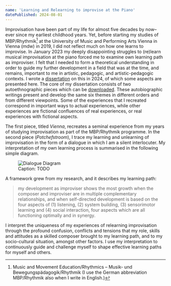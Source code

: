 ```yaml
---
name: 'Learning and Relearning to improvise at the Piano'
datePublished: 2024-08-01
---
```


Improvisation have been part of my life for almost five decades by now– ever since my earliest childhood years. Yet, before starting my studies of MBP/Rhythmik[^1] at the University of Music and Performing Arts Vienna in Vienna (mdw) in 2019, I did not reflect much on how one learns to improvise. In January 2023 my deeply disappointing struggles to (re)learn musical improvisation at the piano forced me to examine own learning path as improviser. I felt that I needed to form a theoretical understanding in order to guide my further development in a field that was at the time, and remains, important to me in artistic, pedagogic, and artistic-pedagogic contexts. I wrote a [dissertation](https://www.google.at/) on this in 2024, of which some aspects are presented here. The core of my dissertation consists of two autoethnographic pieces which can be [downloaded](https://www.google.at/). These autobiographic writings present and develop the same six themes in different orders and from different viewpoints. Some of the experiences that I recreated correspond in important ways to actual experiences, while other experiences are fictional confluences of real experiences, or real experiences with fictional aspects. 

The first piece, titled *Vienna*, recreates a seminal experience from my years of studying improvisation as part of the MBP/Rhythmik programme. In the second piece (*Potchefstroom*), I trace my learning and unlearning of improvisation in the form of a dialogue in which I am a silent interlocuter. My interpretation of my own learning process is summarised in the following simple diagram.

<figure>
    <img src="/images/my-thoughts/self-directed-process-diagram.png" alt="Dialogue Diagram" />
    <figcaption>Caption: TODO</figcaption>
</figure>

A framework grew from my research, and it describes my learning path:
> my development as improviser shows the most growth when the composer and improviser are in multiple complementary relationships, and when self-directed development is based on the four aspects of (1) listening, (2) system building, (3) sensorimotor learning and (4) social interaction, four aspects which are all functioning optimally and in synergy.

I interpret the uniqueness of my experiences of relearning improvisation through the profound confusion, conflicts and tensions that my role, skills and attitudes as a skilled composer brought to my learning path, and to my socio-cultural situation, amongst other factors. I use my interpretation to continuously guide and challenge myself to shape effective learning paths for myself and others.

[^1]: Music and Movement Education/Rhythmics – Musik- und Bewegungspädagogik/Rhythmik (I use the German abbreviation MBP/Rhythmik also when I write in English.)